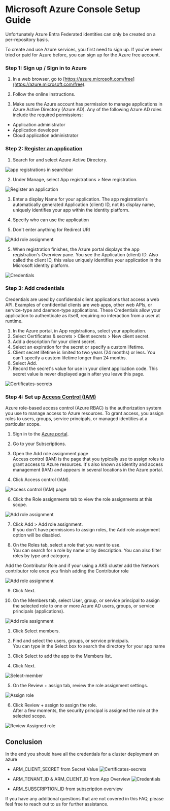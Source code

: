 # Microsoft Azure Console Setup Guide

Unfortunately Azure Entra Federated identities can only be created on a
per-repository basis.


To create and use Azure services, you first need to sign up. If you’ve never
tried or paid for Azure before, you can sign up for the Azure free account.

### Step 1: Sign up / Sign in to Azure

1. In a web browser, go to
   [https://azure.microsoft.com/free](https://azure.microsoft.com/free).

2. Follow the online instructions.

3. Make sure the Azure account has permission to manage applications in Azure
   Active Directory (Azure AD). Any of the following Azure AD roles include the
   required permissions:

- Application administrator
- Application developer
- Cloud application administrator

### Step 2: [Register an application](https://portal.azure.com/)

1. Search for and select Azure Active Directory.

![app registrations in searchbar](/docs/cloud-setup/azure/img/search-app-registrations.png)

2. Under Manage, select App registrations > New registration.

![Register an application](/docs/cloud-setup/azure/img/register-application-1.png)

3. Enter a display Name for your application. The app registration's
   automatically generated Application (client) ID, not its display name,
   uniquely identifies your app within the identity platform.

4. Specify who can use the application

5. Don't enter anything for Redirect URI

![Add role assignment](/docs/cloud-setup/azure/img/register-application-2.png)

5. When registration finishes, the Azure portal displays the app registration's
   Overview pane. You see the Application (client) ID. Also called the client
   ID, this value uniquely identifies your application in the Microsoft identity
   platform.

![Credentials](/docs/cloud-setup/azure/img/register-application-3.png)

### Step 3: Add credentials

Credentials are used by confidential client applications that access a web API.
Examples of confidential clients are web apps, other web APIs, or service-type
and daemon-type applications. These Credentials allow your application to
authenticate as itself, requiring no interaction from a user at runtime.

1. In the Azure portal, in App registrations, select your application.
2. Select Certificates & secrets > Client secrets > New client secret.
3. Add a description for your client secret.
4. Select an expiration for the secret or specify a custom lifetime.
5. Client secret lifetime is limited to two years (24 months) or less. You can't
   specify a custom lifetime longer than 24 months.
6. Select Add.
7. Record the secret's value for use in your client application code. This
   secret value is never displayed again after you leave this page.

![Certificates-secrets](/docs/cloud-setup/azure/img/certificates-secrets.png)

### Step 4: Set up [Access Control (IAM)](https://docs.microsoft.com/en-us/azure/role-based-access-control/role-assignments-portal?tabs=current)

Azure role-based access control (Azure RBAC) is the authorization system you use
to manage access to Azure resources. To grant access, you assign roles to users,
groups, service principals, or managed identities at a particular scope.

1. Sign in to the [Azure portal](https://portal.azure.com/).

2. Go to your Subscriptions.

3. Open the Add role assignment page\
   Access control (IAM) is the page that you typically use to assign roles to
   grant access to Azure resources. It's also known as identity and access
   management (IAM) and appears in several locations in the Azure portal.

4. Click Access control (IAM).

![Access control (IAM) page](/docs/cloud-setup/azure/img/sub-access-control.png)

6. Click the Role assignments tab to view the role assignments at this scope.

![Add role assignment](/docs/cloud-setup/azure/img/add-role-assignment-menu.png)

7. Click Add > Add role assignment.\
   If you don't have permissions to assign roles, the Add role assignment option
   will be disabled.

8. On the Roles tab, select a role that you want to use.\
   You can search for a role by name or by description. You can also filter
   roles by type and category.

Add the Contributor Role and if your using a AKS cluster add the Network
contributor role once you finish adding the Contributor role

![Add role assignment](/docs/cloud-setup/azure/img/roles.png)

9. Click Next.

10. On the Members tab, select User, group, or service principal to assign the
    selected role to one or more Azure AD users, groups, or service principals
    (applications).

![Add role assignment](/docs/cloud-setup/azure/img/members.png)

1. Click Select members.

2. Find and select the users, groups, or service principals.\
   You can type in the Select box to search the directory for your app name
3. Click Select to add the app to the Members list.

4. Click Next.

![Select-member](/docs/cloud-setup/azure/img/select-members.png)

5. On the Review + assign tab, review the role assignment settings.

![Assign role](/docs/cloud-setup/azure/img/review-assign.png)

6. Click Review + assign to assign the role.\
   After a few moments, the security principal is assigned the role at the
   selected scope.

![Review Assigned role](/docs/cloud-setup/azure/img/r-role-assignments.png)

## Conclusion

In the end you should have all the credentials for a cluster deployment on azure

- ARM_CLIENT_SECRET from Secret Value
  ![Certificates-secrets](/docs/cloud-setup/azure/img/certificates-secrets.png)

- ARM_TENANT_ID & ARM_CLIENT_ID from App Overview
  ![Credentials](/docs/cloud-setup/azure/img/register-application-3.png)

- ARM_SUBSCRIPTION_ID from subscription overview

If you have any additional questions that are not covered in this FAQ, please
feel free to reach out to us for further assistance.
